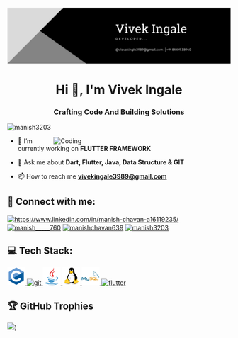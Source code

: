
![logo](https://github.com/Vivekingale7/leetCodeQue-Ans/blob/main/photo_2024-11-23_23-13-47.jpg)
<h1 align="center">Hi 👋, I'm Vivek Ingale</h1>
<h3 align="center">Crafting Code And Building Solutions</h3>

<p align="left"> <img src="https://komarev.com/ghpvc/?username=manish3203&label=Profile%20views&color=0e75b6&style=flat" alt="manish3203" /> </p>

<img align="right" alt="Coding" width="400" src="https://media.giphy.com/media/qgQUggAC3Pfv687qPC/giphy.gif">

- 🌱 I’m currently working on **FLUTTER FRAMEWORK**

- 💬 Ask me about **Dart, Flutter, Java, Data Structure & GIT**

- 📫 How to reach me **vivekingale3989@gmail.com**

<h2 align="left">🔗 Connect with me:</h2>
<p align="left">

<a href="https://www.linkedin.com/in/vivek-ingale-viv007/" target="blank"><img align="center" src="https://raw.githubusercontent.com/rahuldkjain/github-profile-readme-generator/master/src/images/icons/Social/linked-in-alt.svg" alt="https://www.linkedin.com/in/manish-chavan-a16119235/" height="30" width="40" /></a>
<a href="https://instagram.com/Viv___007" target="blank"><img align="center" src="https://raw.githubusercontent.com/rahuldkjain/github-profile-readme-generator/master/src/images/icons/Social/instagram.svg" alt="manish_____760" height="30" width="40" /></a>
<a href="https://www.hackerrank.com/Vivekingale7" target="blank"><img align="center" src="https://raw.githubusercontent.com/rahuldkjain/github-profile-readme-generator/master/src/images/icons/Social/hackerrank.svg" alt="manishchavan639" height="30" width="40" /></a>
<a href="https://leetcode.com/Viv___007/" target="blank"><img align="center" src="https://raw.githubusercontent.com/rahuldkjain/github-profile-readme-generator/master/src/images/icons/Social/leet-code.svg" alt="manish3203" height="30" width="40" /></a>

 </p>

<h2 align="left">💻 Tech Stack:</h2>
<p align="left"> <a href="https://www.cprogramming.com/" target="_blank" rel="noreferrer"> <img src="https://raw.githubusercontent.com/devicons/devicon/master/icons/c/c-original.svg" alt="c" width="40" height="40"/> </a> <a href="https://git-scm.com/" target="_blank" rel="noreferrer"> <img src="https://www.vectorlogo.zone/logos/git-scm/git-scm-icon.svg" alt="git" width="40" height="40"/> </a> </a> <a href="https://www.java.com" target="_blank" rel="noreferrer"> <img src="https://raw.githubusercontent.com/devicons/devicon/master/icons/java/java-original.svg" alt="java" width="40" height="40"/> </a> <a href="https://www.linux.org/" target="_blank" rel="noreferrer"> <img src="https://raw.githubusercontent.com/devicons/devicon/master/icons/linux/linux-original.svg" alt="linux" width="40" height="40"/> </a> <a href="https://www.mysql.com/" target="_blank" rel="noreferrer"> <img src="https://raw.githubusercontent.com/devicons/devicon/master/icons/mysql/mysql-original-wordmark.svg" alt="mysql" width="40" height="40"/> </a>  <a href="https://flutter.dev" target="_blank" rel="noreferrer"> <img src="https://www.vectorlogo.zone/logos/flutterio/flutterio-icon.svg" alt="flutter" width="40" height="40"/> </a> </p>

## 🏆 GitHub Trophies
![](https://github-profile-trophy.vercel.app/?username=manish3203&theme=radical&no-frame=true&no-bg=true&margin-w=4))

